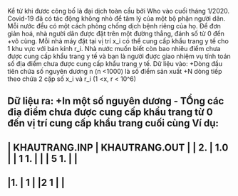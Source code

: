 Kể từ khi đươc công bố là đại dịch toàn cầu bởi Who vào cuối tháng 1/2020. Covid-19 đã có tác động không nhỏ để tâm lý của một bộ phận người dân.
Mỗi nước đều có một cách phòng chống dịch bệnh riêng của họ. Để đơn giản hoá, nhà người dân được đặt trên một đường thẳng, đánh số từ 0 đến +vô cùng. 
Mỗi nhà máy đặt tại vị trí x_i có thể cung cấp khẩu trang y tế cho 1 khu vực với bán kính r_i. 
Nhà nước muốn biết còn bao nhiêu điểm chưa được cung cấp khẩu trang y tế và bạn là người được giao nhiệm vụ tính toán số địa điểm chưa được cung cấp khẩu trang y tế.
Dữ liệu vào:
+Dòng đầu tiên chứa số nguyên dương n (n <1000)  là số điểm sản xuất
+N dòng tiếp theo chứa 2 cặp số x_i và r_i (1 <x, r < 10^6)

Dữ liệu ra:
+In một số nguyên dương - TỔng các điạ điểm chưa được cung cấp khẩu trang từ 0 đến vị trí cung cấp khẩu trang cuối cùng
Ví dụ:
-----------------------------------------------
| KHAUTRANG.INP     | KHAUTRANG.OUT           |
| 2.                | 1.0                     |
| 1 1.              |                         |
| 5 1.              |                         |
-----------------------------------------------
|1.                 | 1                       |
|2 1                |                         |
-----------------------------------------------
